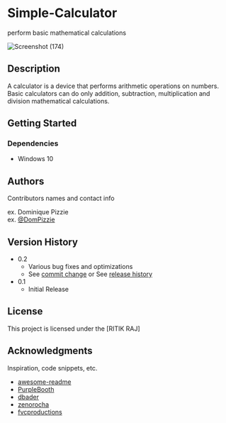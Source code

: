 # Simple-Calculator

 perform basic mathematical calculations
 
![Screenshot (174)](https://github.com/ritik1103/Simple-Calculator/assets/95840534/e3c66418-8cc3-4b57-80f1-139b6f1252fa)

## Description

A calculator is a device that performs arithmetic operations on numbers. 
Basic calculators can do only addition, subtraction, multiplication and division mathematical calculations.

## Getting Started

### Dependencies

* Windows 10

## Authors

Contributors names and contact info

ex. Dominique Pizzie  
ex. [@DomPizzie](https://twitter.com/dompizzie)

## Version History

* 0.2
    * Various bug fixes and optimizations
    * See [commit change]() or See [release history]()
* 0.1
    * Initial Release

## License

This project is licensed under the [RITIK RAJ] 

## Acknowledgments

Inspiration, code snippets, etc.
* [awesome-readme](https://github.com/matiassingers/awesome-readme)
* [PurpleBooth](https://gist.github.com/PurpleBooth/109311bb0361f32d87a2)
* [dbader](https://github.com/dbader/readme-template)
* [zenorocha](https://gist.github.com/zenorocha/4526327)
* [fvcproductions](https://gist.github.com/fvcproductions/1bfc2d4aecb01a834b46)
